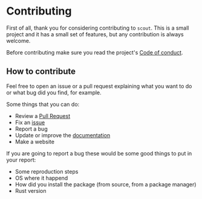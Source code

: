 # Contributing

First of all, thank you for considering contributing to `scout`. This is a small project and it has a small set of features, but any contribution is always welcome.

Before contributing make sure you read the project's [Code of conduct][coc].

## How to contribute

Feel free to open an issue or a pull request explaining what you want to do or what bug did you find, for example.

Some things that you can do:

* Review a [Pull Request][pulls]
* Fix an [issue][issues]
* Report a bug
* Update or improve the [documentation][docs]
* Make a website

If you are going to report a bug these would be some good things to put in your report:

* Some reproduction steps
* OS where it happend
* How did you install the package (from source, from a package manager)
* Rust version


[coc]: ./CODE_OF_CONDUCT.md
[pulls]: https://github.com/jhbabon/scout/pulls
[issues]: https://github.com/jhbabon/scout/issues
[docs]: ./README.md
